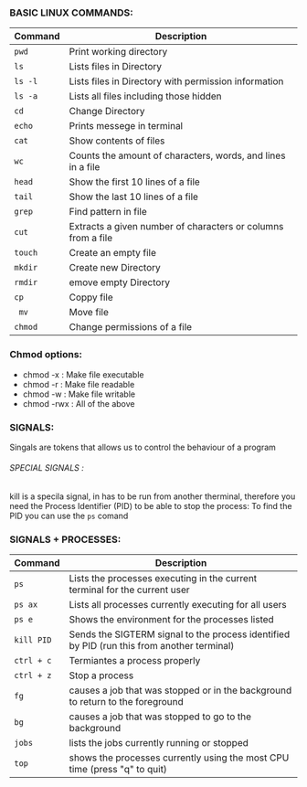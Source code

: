 ### BASIC LINUX COMMANDS:

| Command | Description |
| --- | --- |
| `pwd   `   | Print working directory|
| `ls  `   | Lists files in Directory|
| `ls -l `   | Lists files in Directory with permission information|
| `ls -a`   | Lists all files including those hidden|
| `cd `   | Change Directory|
| ` echo ` | Prints messege in terminal|
| `cat `   | Show contents of files|
| `wc`   | Counts the amount of characters, words, and lines in a file|
| `head` | Show the first 10 lines of a file |
| `tail` | Show the last 10 lines of a file |
| `grep `   | Find pattern in file|
| `cut `   | Extracts a given number of characters or columns from a file|
| `touch `   | Create an empty file|
| `mkdir`   | Create new Directory|
| `rmdir `   | emove empty Directory|
| ` cp   ` | Coppy file |
| ` mv`   | Move file|
| ` chmod  ` | Change permissions of a file |
### Chmod options: 
<ul>
  <li> chmod -x : Make file executable </li>
  <li> chmod -r : Make file readable </li>
  <li> chmod -w : Make file writable  </li>
   <li> chmod -rwx : All of the above  </li>
</ul>





### SIGNALS:
Singals are tokens that allows us to control the behaviour of a program
###### SPECIAL SIGNALS :
kill is a specila signal, in has to be run from another therminal, therefore
you need the Process Identifier (PID) to be able to stop the process:
To find the PID you can use the `ps` comand 

### SIGNALS + PROCESSES:

| Command | Description |
| --- | --- |
| `ps`   | Lists the processes executing in the current terminal for the current user|
| `ps ax`   | Lists all processes currently executing for all users|
| `ps e`   | Shows the environment for the processes listed|
| `kill PID`   | Sends the SIGTERM signal to the process identified by PID (run this from another terminal)|
| `ctrl + c`| Termiantes a process properly|
| `ctrl + z`| Stop a process|
| `fg`   | causes a job that was stopped or in the background to return to the foreground|
| `bg ` |causes a job that was stopped to go to the background|
| `jobs `   |lists the jobs currently running or stopped|
| `top`   |shows the processes currently using the most CPU time (press "q" to quit)|
